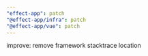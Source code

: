 ```yaml
---
"effect-app": patch
"@effect-app/infra": patch
"@effect-app/vue": patch
---
```


improve: remove framework stacktrace location
